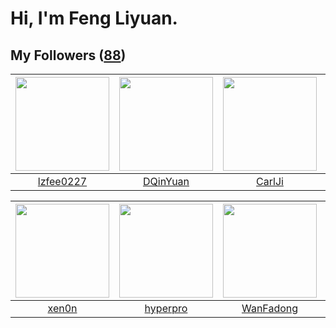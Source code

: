 # Hi, I'm Feng Liyuan.

## My Followers ([88](https://github.com/SunRunAway?tab=followers))

| <img src="https://avatars.githubusercontent.com/u/1984045?v=4" width="150" height="150" /> | <img src="https://avatars.githubusercontent.com/u/23725000?v=4" width="150" height="150" /> | <img src="https://avatars.githubusercontent.com/u/10810759?v=4" width="150" height="150" /> | <img src="https://avatars.githubusercontent.com/u/588162?v=4" width="150" height="150" /> |
| :----------------------------------------------------------------------------------------: | :-----------------------------------------------------------------------------------------: | :-----------------------------------------------------------------------------------------: | :---------------------------------------------------------------------------------------: |
|                          [lzfee0227](https://github.com/lzfee0227)                         |                           [DQinYuan](https://github.com/DQinYuan)                           |                             [CarlJi](https://github.com/CarlJi)                             |                            [ylm201](https://github.com/ylm201)                            |

| <img src="https://avatars.githubusercontent.com/u/1175567?v=4" width="150" height="150" /> | <img src="https://avatars.githubusercontent.com/u/2445111?v=4" width="150" height="150" /> | <img src="https://avatars.githubusercontent.com/u/10414494?v=4" width="150" height="150" /> | <img src="https://avatars.githubusercontent.com/u/1492263?v=4" width="150" height="150" /> |
| :----------------------------------------------------------------------------------------: | :----------------------------------------------------------------------------------------: | :-----------------------------------------------------------------------------------------: | :----------------------------------------------------------------------------------------: |
|                              [xen0n](https://github.com/xen0n)                             |                           [hyperpro](https://github.com/hyperpro)                          |                          [WanFadong](https://github.com/WanFadong)                          |                             [nighca](https://github.com/nighca)                            |